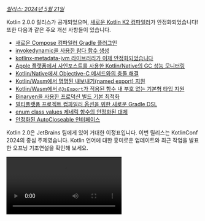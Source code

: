 [//]: # (title: Kotlin 2.0.0의 새로운 기능)

_[릴리스: 2024년 5월 21일](releases.md#release-details)_

Kotlin 2.0.0 릴리스가 공개되었으며, [새로운 Kotlin K2 컴파일러](#kotlin-k2-compiler)가 안정화되었습니다! 또한 다음과 같은 주요 개선 사항들이 있습니다.

*   [새로운 Compose 컴파일러 Gradle 플러그인](#new-compose-compiler-gradle-plugin)
*   [invokedynamic을 사용한 람다 함수 생성](#generation-of-lambda-functions-using-invokedynamic)
*   [kotlinx-metadata-jvm 라이브러리가 이제 안정화되었습니다](#the-kotlinx-metadata-jvm-library-is-stable)
*   [Apple 플랫폼에서 사인포스트를 사용한 Kotlin/Native의 GC 성능 모니터링](#monitoring-gc-performance-with-signposts-on-apple-platforms)
*   [Kotlin/Native에서 Objective-C 메서드와의 충돌 해결](#resolving-conflicts-with-objective-c-methods)
*   [Kotlin/Wasm에서 명명된 내보내기(named export) 지원](#support-for-named-export)
*   [Kotlin/Wasm에서 `@JsExport`가 적용된 함수 내 부호 없는 기본형 타입 지원](#support-for-unsigned-primitive-types-in-functions-with-jsexport)
*   [Binaryen을 사용한 프로덕션 빌드 기본 최적화](#optimized-production-builds-by-default-using-binaryen)
*   [멀티플랫폼 프로젝트 컴파일러 옵션을 위한 새로운 Gradle DSL](#new-gradle-dsl-for-compiler-options-in-multiplatform-projects)
*   [enum class values 제네릭 함수의 안정화된 대체](#stable-replacement-of-the-enum-class-values-generic-function)
*   [안정화된 AutoCloseable 인터페이스](#stable-autocloseable-interface)

Kotlin 2.0은 JetBrains 팀에게 있어 거대한 이정표입니다. 이번 릴리스는 KotlinConf 2024의 중심 주제였습니다. Kotlin 언어에 대한 흥미로운 업데이트와 최근 작업을 발표한 오프닝 기조연설을 확인해 보세요.

<video src="https://www.youtube.com/v/Ar73Axsz2YA" title="KotlinConf'24 - Keynote"/>

## IDE 지원

Kotlin 2.0.0을 지원하는 Kotlin 플러그인은 최신 IntelliJ IDEA 및 Android Studio에 번들로 제공됩니다. IDE에서 Kotlin 플러그인을 업데이트할 필요가 없습니다. 빌드 스크립트에서 [Kotlin 버전을 Kotlin 2.0.0으로 변경](releases.md#update-to-a-new-kotlin-version)하기만 하면 됩니다.

*   IntelliJ IDEA의 Kotlin K2 컴파일러 지원에 대한 자세한 내용은 [IDE 지원](#support-in-ides)을 참조하세요.
*   IntelliJ IDEA의 Kotlin 지원에 대한 자세한 내용은 [Kotlin 릴리스](releases.md#ide-support)를 참조하세요.

## Kotlin K2 컴파일러

K2 컴파일러로 향하는 길은 길었지만, 이제 JetBrains 팀은 마침내 K2 컴파일러의 안정화를 발표할 준비가 되었습니다. Kotlin 2.0.0에서는 새로운 Kotlin K2 컴파일러가 기본적으로 사용되며, 모든 대상 플랫폼(JVM, Native, Wasm, JS)에서 [안정적](components-stability.md)입니다. 새로운 컴파일러는 주요 성능 개선을 가져오고, 새로운 언어 기능 개발 속도를 높이며, Kotlin이 지원하는 모든 플랫폼을 통합하고, 멀티플랫폼 프로젝트를 위한 더 나은 아키텍처를 제공합니다.

JetBrains 팀은 선택된 사용자 및 내부 프로젝트에서 1천만 줄의 코드를 성공적으로 컴파일하여 새로운 컴파일러의 품질을 보증했습니다. 총 18,000명의 개발자가 안정화 과정에 참여하여 총 80,000개의 프로젝트에서 새로운 K2 컴파일러를 테스트하고 발견된 문제를 보고했습니다.

새로운 컴파일러로의 마이그레이션 과정을 최대한 원활하게 진행할 수 있도록, [K2 컴파일러 마이그레이션 가이드](k2-compiler-migration-guide.md)를 만들었습니다. 이 가이드는 컴파일러의 많은 이점을 설명하고, 발생할 수 있는 변경 사항을 강조하며, 필요한 경우 이전 버전으로 되돌리는 방법을 설명합니다.

[블로그 게시물](https://blog.jetbrains.com/kotlin/2024/04/k2-compiler-performance-benchmarks-and-how-to-measure-them-on-your-projects/)에서 다양한 프로젝트에서 K2 컴파일러의 성능을 탐구했습니다. K2 컴파일러의 실제 성능 데이터를 확인하고 자신의 프로젝트에서 성능 벤치마크를 수집하는 방법을 알아보려면 이 게시물을 확인하세요.

또한 KotlinConf 2024에서 언어 수석 디자이너인 Michail Zarečenskij가 Kotlin의 기능 발전과 K2 컴파일러에 대해 논의하는 강연을 시청할 수 있습니다.

<video src="https://www.youtube.com/v/tAGJ5zJXJ7w" title="Kotlin Language Features in 2.0 and Beyond"/>

### 현재 K2 컴파일러 제한 사항

Gradle 프로젝트에서 K2를 활성화하면 특정 제한 사항이 발생하며, 이는 다음 경우에 Gradle 8.3 미만 버전을 사용하는 프로젝트에 영향을 줄 수 있습니다.

*   `buildSrc`의 소스 코드 컴파일.
*   포함된 빌드(included builds) 내 Gradle 플러그인 컴파일.
*   Gradle 8.3 미만 버전을 사용하는 프로젝트에서 다른 Gradle 플러그인이 사용되는 경우 해당 플러그인 컴파일.
*   Gradle 플러그인 종속성 빌드.

위에 언급된 문제 중 하나라도 발생하는 경우, 다음 단계를 따라 해결할 수 있습니다.

*   `buildSrc`, 모든 Gradle 플러그인 및 해당 종속성에 대한 언어 버전을 설정합니다.

    ```kotlin
    kotlin {
        compilerOptions {
            languageVersion.set(org.jetbrains.kotlin.gradle.dsl.KotlinVersion.KOTLIN_1_9)
            apiVersion.set(org.jetbrains.kotlin.gradle.dsl.KotlinVersion.KOTLIN_1_9)
        }
    }
    ```

    > 특정 태스크에 대해 언어 및 API 버전을 구성하는 경우, 이 값들은 `compilerOptions` 확장에 의해 설정된 값을 재정의합니다. 이 경우 언어 및 API 버전은 1.9보다 높아서는 안 됩니다.
    >
    {style="note"}

*   프로젝트의 Gradle 버전을 8.3 이상으로 업데이트합니다.

### 스마트 캐스트 개선 사항

Kotlin 컴파일러는 특정 경우에 객체를 타입으로 자동으로 캐스트하여, 직접 명시적으로 캐스트해야 하는 번거로움을 덜어줍니다. 이를 [스마트 캐스팅](typecasts.md#smart-casts)이라고 합니다. Kotlin K2 컴파일러는 이제 이전보다 훨씬 더 많은 시나리오에서 스마트 캐스트를 수행합니다.

Kotlin 2.0.0에서는 다음 영역에서 스마트 캐스트 관련 개선 사항을 적용했습니다.

*   [지역 변수 및 추가 범위](#local-variables-and-further-scopes)
*   [논리 `or` 연산자를 사용한 타입 검사](#type-checks-with-logical-or-operator)
*   [인라인 함수](#inline-functions)
*   [함수 타입을 가진 프로퍼티](#properties-with-function-types)
*   [예외 처리](#exception-handling)
*   [증감 연산자](#increment-and-decrement-operators)

#### 지역 변수 및 추가 범위

이전에는 변수가 `if` 조건 내에서 `null`이 아닌 것으로 평가되면, 해당 변수는 스마트 캐스트되었습니다. 이 변수에 대한 정보는 `if` 블록의 범위 내에서 추가로 공유되었습니다.

그러나 `if` 조건 **외부**에 변수를 선언한 경우, `if` 조건 내에서는 변수에 대한 정보가 없어 스마트 캐스트될 수 없었습니다. 이러한 동작은 `when` 표현식 및 `while` 루프에서도 동일하게 나타났습니다.

Kotlin 2.0.0부터는 `if`, `when` 또는 `while` 조건에서 변수를 사용하기 전에 선언하면, 컴파일러가 해당 변수에 대해 수집한 모든 정보가 스마트 캐스팅을 위해 해당 블록에서 접근 가능합니다.

이는 불리언 조건을 변수로 추출하는 것과 같은 작업을 수행할 때 유용할 수 있습니다. 이렇게 하면 변수에 의미 있는 이름을 부여하여 코드 가독성을 높이고 나중에 코드에서 변수를 재사용할 수 있습니다. 예를 들어:

```kotlin
class Cat {
    fun purr() {
        println("Purr purr")
    }
}

fun petAnimal(animal: Any) {
    val isCat = animal is Cat
    if (isCat) {
        // Kotlin 2.0.0에서는 컴파일러가
        // isCat에 대한 정보에 접근할 수 있으므로
        // animal이 Cat 타입으로 스마트 캐스트되었음을 압니다.
        // 따라서 purr() 함수를 호출할 수 있습니다.
        // Kotlin 1.9.20에서는 컴파일러가
        // 스마트 캐스트를 알지 못하므로
        // purr() 함수를 호출하면 오류가 발생합니다.
        animal.purr()
    }
}

fun main() {
    val kitty = Cat()
    petAnimal(kitty)
    // Purr purr
}
```
{kotlin-runnable="true" kotlin-min-compiler-version="2.0" id="kotlin-smart-casts-k2-local-variables" validate="false"}

#### 논리 or 연산자를 사용한 타입 검사

Kotlin 2.0.0에서는 `or` 연산자 (`||`)를 사용하여 객체에 대한 타입 검사를 결합하면, 가장 가까운 공통 상위 타입으로 스마트 캐스트가 수행됩니다. 이 변경 이전에는 스마트 캐스트가 항상 `Any` 타입으로 수행되었습니다.

이 경우, 여전히 객체의 속성에 접근하거나 함수를 호출하기 전에 객체 타입을 수동으로 확인해야 했습니다. 예를 들어:

```kotlin
interface Status {
    fun signal() {}
}

interface Ok : Status
interface Postponed : Status
interface Declined : Status

fun signalCheck(signalStatus: Any) {
    if (signalStatus is Postponed || signalStatus is Declined) {
        // signalStatus는 공통 상위 타입 Status로 스마트 캐스트됩니다.
        signalStatus.signal()
        // Kotlin 2.0.0 이전에는 signalStatus가 
        // Any 타입으로 스마트 캐스트되어 signal() 함수 호출 시
        // Unresolved reference 오류가 발생했습니다. signal() 함수는
        // 다른 타입 검사 후에야 성공적으로 호출될 수 있었습니다.

        // check(signalStatus is Status)
        // signalStatus.signal()
    }
}
```

> 공통 상위 타입은 유니온 타입의 **근사치**입니다. [유니온 타입](https://en.wikipedia.org/wiki/Union_type)은 Kotlin에서 지원되지 않습니다.
>
{style="note"}

#### 인라인 함수

Kotlin 2.0.0에서는 K2 컴파일러가 인라인 함수를 다르게 처리하여, 다른 컴파일러 분석과 결합하여 스마트 캐스트가 안전한지 여부를 결정할 수 있습니다.

특히, 인라인 함수는 이제 암시적 [`callsInPlace`](https://kotlinlang.org/api/latest/jvm/stdlib/kotlin.contracts/-contract-builder/calls-in-place.html) 계약을 가진 것으로 처리됩니다. 이는 인라인 함수에 전달된 모든 람다 함수가 제자리에서 호출됨을 의미합니다. 람다 함수가 제자리에서 호출되므로, 컴파일러는 람다 함수가 해당 함수 본문에 포함된 변수에 대한 참조를 누출할 수 없음을 압니다.

컴파일러는 이 지식과 다른 컴파일러 분석을 사용하여 캡처된 변수 중 어떤 것이 스마트 캐스트하기에 안전한지 결정합니다. 예를 들어:

```kotlin
interface Processor {
    fun process()
}

inline fun inlineAction(f: () -> Unit) = f()

fun nextProcessor(): Processor? = null

fun runProcessor(): Processor? {
    var processor: Processor? = null
    inlineAction {
        // Kotlin 2.0.0에서는 컴파일러가 processor가
        // 지역 변수이며 inlineAction()이 인라인 함수임을 압니다.
        // 따라서 processor에 대한 참조가 누출될 수 없습니다.
        // 따라서 processor를 스마트 캐스트하는 것이 안전합니다.

        // processor가 null이 아니면 processor는 스마트 캐스트됩니다.
        if (processor != null) {
            // 컴파일러는 processor가 null이 아님을 알기 때문에
            // 안전 호출이 필요하지 않습니다.
            processor.process()

            // Kotlin 1.9.20에서는 안전 호출을 수행해야 했습니다.
            // processor?.process()
        }

        processor = nextProcessor()
    }

    return processor
}
```

#### 함수 타입을 가진 프로퍼티

이전 Kotlin 버전에서는 함수 타입을 가진 클래스 프로퍼티가 스마트 캐스트되지 않는 버그가 있었습니다. Kotlin 2.0.0 및 K2 컴파일러에서는 이 동작을 수정했습니다. 예를 들어:

```kotlin
class Holder(val provider: (() -> Unit)?) {
    fun process() {
        // Kotlin 2.0.0에서는 provider가 null이 아니면
        // provider가 스마트 캐스트됩니다.
        if (provider != null) {
            // 컴파일러는 provider가 null이 아님을 압니다.
            provider()

            // 1.9.20에서는 컴파일러가 provider가 null이 아님을
            // 알지 못하므로 오류가 발생합니다.
            // Reference has a nullable type '(() -> Unit)?', use explicit '?.invoke()' to make a function-like call instead
        }
    }
}
```

이 변경 사항은 `invoke` 연산자를 오버로드하는 경우에도 적용됩니다. 예를 들어:

```kotlin
interface Provider {
    operator fun invoke()
}

interface Processor : () -> String

class Holder(val provider: Provider?, val processor: Processor?) {
    fun process() {
        if (provider != null) {
            provider()
            // 1.9.20에서는 컴파일러가 오류를 발생시켰습니다.
            // Reference has a nullable type 'Provider?' use explicit '?.invoke()' to make a function-like call instead
        }
    }
}
```

#### 예외 처리

Kotlin 2.0.0에서는 예외 처리에 대한 개선 사항을 적용하여 스마트 캐스트 정보가 `catch` 및 `finally` 블록으로 전달될 수 있도록 했습니다. 이 변경 사항은 컴파일러가 객체가 nullable 타입인지 여부를 추적하므로 코드를 더 안전하게 만듭니다. 예를 들어:

```kotlin
//sampleStart
fun testString() {
    var stringInput: String? = null
    // stringInput은 String 타입으로 스마트 캐스트됩니다.
    stringInput = ""
    try {
        // 컴파일러는 stringInput이 null이 아님을 압니다.
        println(stringInput.length)
        // 0

        // 컴파일러는 stringInput에 대한 이전 스마트 캐스트 정보를 거부합니다.
        // 이제 stringInput은 String? 타입을 가집니다.
        stringInput = null

        // 예외 발생
        if (2 > 1) throw Exception()
        stringInput = ""
    } catch (exception: Exception) {
        // Kotlin 2.0.0에서는 컴파일러가 stringInput이
        // null일 수 있음을 알기 때문에 stringInput은 계속 nullable입니다.
        println(stringInput?.length)
        // null

        // Kotlin 1.9.20에서는 컴파일러가 안전 호출이
        // 필요 없다고 말했지만, 이는 올바르지 않았습니다.
    }
}

//sampleEnd
fun main() {
    testString()
}
```
{kotlin-runnable="true" kotlin-min-compiler-version="2.0" id="kotlin-smart-casts-k2-exception-handling"}

#### 증감 연산자

Kotlin 2.0.0 이전에는 컴파일러가 증감 연산자를 사용한 후 객체 타입이 변경될 수 있음을 이해하지 못했습니다. 컴파일러가 객체 타입을 정확하게 추적할 수 없었기 때문에 코드에서 미해결 참조 오류가 발생할 수 있었습니다. Kotlin 2.0.0에서는 이 문제가 수정되었습니다.

```kotlin
interface Rho {
    operator fun inc(): Sigma = TODO()
}

interface Sigma : Rho {
    fun sigma() = Unit
}

interface Tau {
    fun tau() = Unit
}

fun main(input: Rho) {
    var unknownObject: Rho = input

    // unknownObject가 Tau 인터페이스를 상속하는지 확인합니다.
    // 참고로, unknownObject가 Rho와 Tau 인터페이스를 모두 상속할 수도 있습니다.
    if (unknownObject is Tau) {

        // Rho 인터페이스의 오버로드된 inc() 연산자를 사용합니다.
        // Kotlin 2.0.0에서는 unknownObject의 타입이 Sigma로 스마트 캐스트됩니다.
        ++unknownObject

        // Kotlin 2.0.0에서는 컴파일러가 unknownObject가 Sigma 타입임을
        // 알기 때문에 sigma() 함수를 성공적으로 호출할 수 있습니다.
        unknownObject.sigma()

        // Kotlin 1.9.20에서는 inc()가 호출될 때 컴파일러가 스마트 캐스트를
        // 수행하지 않아 컴파일러는 unknownObject가 여전히 Tau 타입이라고
        // 생각했습니다. sigma() 함수를 호출하면 컴파일 시간 오류가 발생했습니다.
        
        // Kotlin 2.0.0에서는 컴파일러가 unknownObject가 Sigma 타입임을
        // 알기 때문에 tau() 함수를 호출하면 컴파일 시간 오류가 발생합니다.
        unknownObject.tau()
        // Unresolved reference 'tau'

        // Kotlin 1.9.20에서는 컴파일러가 unknownObject가 Tau 타입이라고
        // 잘못 생각했기 때문에 tau() 함수를 호출할 수 있었지만,
        // ClassCastException이 발생했습니다.
    }
}
```
{kotlin-runnable="true" kotlin-min-compiler-version="2.0" id="kotlin-smart-casts-k2-increment-decrement-operators" validate="false"}

### Kotlin Multiplatform 개선 사항

Kotlin 2.0.0에서는 K2 컴파일러와 관련하여 Kotlin Multiplatform의 다음 영역에서 개선 사항을 적용했습니다.

*   [컴파일 중 공통 및 플랫폼 소스 분리](#separation-of-common-and-platform-sources-during-compilation)
*   [expected 및 actual 선언의 다른 가시성 수준](#different-visibility-levels-of-expected-and-actual-declarations)

#### 컴파일 중 공통 및 플랫폼 소스 분리

이전에는 Kotlin 컴파일러의 설계로 인해 컴파일 시점에 공통 및 플랫폼 소스 세트를 분리할 수 없었습니다. 그 결과, 공통 코드가 플랫폼 코드에 접근하여 플랫폼 간에 다른 동작을 초래했습니다. 또한, 공통 코드의 일부 컴파일러 설정 및 종속성이 플랫폼 코드로 누출되곤 했습니다.

Kotlin 2.0.0에서는 새로운 Kotlin K2 컴파일러 구현에 컴파일 스키마를 재설계하여 공통 및 플랫폼 소스 세트 간의 엄격한 분리를 보장했습니다. 이 변경 사항은 [expected 및 actual 함수](https://www.jetbrains.com/help/kotlin-multiplatform-dev/multiplatform-expect-actual.html#expected-and-actual-functions)를 사용할 때 가장 두드러집니다. 이전에는 공통 코드의 함수 호출이 플랫폼 코드의 함수로 해결될 수 있었습니다. 예를 들어:

<table>
   <tr>
       <td>공통 코드</td>
       <td>플랫폼 코드</td>
   </tr>
   <tr>
<td>

```kotlin
fun foo(x: Any) = println("common foo")

fun exampleFunction() {
    foo(42)
}
```

</td>
<td>

```kotlin
// JVM
fun foo(x: Int) = println("platform foo")

// JavaScript
// JavaScript 플랫폼에는 foo() 함수 오버로드가 없습니다.
```

</td>
</tr>
</table>

이 예시에서 공통 코드는 실행되는 플랫폼에 따라 다른 동작을 보입니다.

*   JVM 플랫폼에서 공통 코드의 `foo()` 함수를 호출하면 플랫폼 코드의 `foo()` 함수가 `platform foo`로 호출됩니다.
*   JavaScript 플랫폼에서 공통 코드의 `foo()` 함수를 호출하면 플랫폼 코드에 해당 함수가 없으므로 공통 코드의 `foo()` 함수가 `common foo`로 호출됩니다.

Kotlin 2.0.0에서는 공통 코드가 플랫폼 코드에 접근할 수 없으므로, 두 플랫폼 모두 `foo()` 함수를 공통 코드의 `foo()` 함수(`common foo`)로 성공적으로 해결합니다.

플랫폼 전반에 걸친 동작의 일관성 향상 외에도, IntelliJ IDEA 또는 Android Studio와 컴파일러 간에 동작이 충돌하는 경우를 수정하기 위해 노력했습니다. 예를 들어, [expected 및 actual 클래스](https://www.jetbrains.com/help/kotlin-multiplatform-dev/multiplatform-expect-actual.html#expected-and-actual-classes)를 사용했을 때 다음과 같은 일이 발생했습니다.

<table>
   <tr>
       <td>공통 코드</td>
       <td>플랫폼 코드</td>
   </tr>
   <tr>
<td>

```kotlin
expect class Identity {
    fun confirmIdentity(): String
}

fun common() {
    // 2.0.0 이전에는
    // IDE에서만 오류를 발생시켰습니다.
    Identity().confirmIdentity()
    // RESOLUTION_TO_CLASSIFIER : 예상 클래스
    // Identity에는 기본 생성자가 없습니다.
}
```

</td>
<td>

```kotlin
actual class Identity {
    actual fun confirmIdentity() = "expect class fun: jvm"
}
```

</td>
</tr>
</table>

이 예시에서 expected 클래스 `Identity`에는 기본 생성자가 없어 공통 코드에서 성공적으로 호출될 수 없습니다. 이전에는 오류가 IDE에서만 보고되었지만, 코드는 JVM에서 여전히 성공적으로 컴파일되었습니다. 그러나 이제 컴파일러는 올바르게 오류를 보고합니다.

```none
Expected class 'expect class Identity : Any' does not have default constructor
```

##### 해상도 동작이 변경되지 않는 경우

새로운 컴파일 스키마로 마이그레이션하는 과정에 있으며, 동일한 소스 세트 내에 없는 함수를 호출할 때 해상도 동작은 여전히 동일합니다. 이 차이는 주로 공통 코드에서 멀티플랫폼 라이브러리의 오버로드를 사용할 때 두드러집니다.

서명이 다른 두 개의 `whichFun()` 함수를 가진 라이브러리가 있다고 가정해 봅시다.

```kotlin
// 예시 라이브러리

// MODULE: common
fun whichFun(x: Any) = println("common function")

// MODULE: JVM
fun whichFun(x: Int) = println("platform function")
```

공통 코드에서 `whichFun()` 함수를 호출하면, 라이브러리에서 가장 관련성 높은 인자 타입을 가진 함수가 해결됩니다.

```kotlin
// JVM 타겟을 위한 예시 라이브러리를 사용하는 프로젝트

// MODULE: common
fun main() {
    whichFun(2)
    // platform function
}
```

이에 비해, 동일한 소스 세트 내에서 `whichFun()`에 대한 오버로드를 선언하는 경우, 코드가 플랫폼별 버전에 접근할 수 없으므로 공통 코드의 함수가 해결됩니다.

```kotlin
// 예시 라이브러리가 사용되지 않음

// MODULE: common
fun whichFun(x: Any) = println("common function")

fun main() {
    whichFun(2)
    // common function
}

// MODULE: JVM
fun whichFun(x: Int) = println("platform function")
```

멀티플랫폼 라이브러리와 유사하게, `commonTest` 모듈은 별도의 소스 세트에 있으므로 여전히 플랫폼별 코드에 접근할 수 있습니다. 따라서 `commonTest` 모듈의 함수 호출 해상도는 이전 컴파일 스키마와 동일한 동작을 보입니다.

향후에는 이러한 나머지 경우들이 새로운 컴파일 스키마와 더 일관되게 될 것입니다.

#### expected 및 actual 선언의 다른 가시성 수준

Kotlin 2.0.0 이전에는 Kotlin Multiplatform 프로젝트에서 [expected 및 actual 선언](https://www.jetbrains.com/help/kotlin-multiplatform-dev/multiplatform-expect-actual.html)을 사용하면 동일한 [가시성 수준](visibility-modifiers.md)을 가져야 했습니다. Kotlin 2.0.0은 이제 다른 가시성 수준도 지원하지만, 실제 선언이 예상 선언보다 _더_ 관대할 때만 가능합니다. 예를 들어:

```kotlin
expect internal class Attribute // 가시성은 internal
actual class Attribute          // 가시성은 기본적으로 public이며,
                                // 이는 더 관대합니다.
```

마찬가지로, 실제 선언에서 [타입 별칭](type-aliases.md)을 사용하는 경우, **기본 타입**의 가시성이 예상 선언과 같거나 더 관대해야 합니다. 예를 들어:

```kotlin
expect internal class Attribute                 // 가시성은 internal
internal actual typealias Attribute = Expanded

class Expanded                                  // 가시성은 기본적으로 public이며,
                                                // 이는 더 관대합니다.
```

### 컴파일러 플러그인 지원

현재 Kotlin K2 컴파일러는 다음 Kotlin 컴파일러 플러그인을 지원합니다.

*   [`all-open`](all-open-plugin.md)
*   [AtomicFU](https://github.com/Kotlin/kotlinx-atomicfu)
*   [`jvm-abi-gen`](https://github.com/JetBrains/kotlin/tree/master/plugins/jvm-abi-gen)
*   [`js-plain-objects`](https://github.com/JetBrains/kotlin/tree/master/plugins/js-plain-objects)
*   [kapt](whatsnew1920.md#preview-kapt-compiler-plugin-with-k2)
*   [Lombok](lombok.md)
*   [`no-arg`](no-arg-plugin.md)
*   [Parcelize](https://plugins.gradle.org/plugin/org.jetbrains.kotlin.plugin.parcelize)
*   [SAM with receiver](sam-with-receiver-plugin.md)
*   [serialization](serialization.md)
*   [Power-assert](power-assert.md)

또한 Kotlin K2 컴파일러는 다음을 지원합니다.

*   [Kotlin 리포지토리로 이전된](https://android-developers.googleblog.com/2024/04/jetpack-compose-compiler-moving-to-kotlin-repository.html) Jetpack Compose 컴파일러 플러그인 2.0.0.
*   [KSP2](https://android-developers.googleblog.com/2023/12/ksp2-preview-kotlin-k2-standalone.html) 이후의 [Kotlin Symbol Processing (KSP) 플러그인](ksp-overview.md).

> 추가 컴파일러 플러그인을 사용하는 경우, K2와 호환되는지 여부를 해당 문서에서 확인하세요.
>
{style="tip"}

### 실험 단계 Kotlin Power-assert 컴파일러 플러그인

> Kotlin Power-assert 플러그인은 [실험 단계](components-stability.md#stability-levels-explained)입니다. 언제든지 변경될 수 있습니다.
>
{style="warning"}

Kotlin 2.0.0은 실험 단계 Power-assert 컴파일러 플러그인을 도입합니다. 이 플러그인은 실패 메시지에 문맥 정보를 포함시켜 테스트 작성 경험을 향상시키며, 디버깅을 더 쉽고 효율적으로 만듭니다.

개발자는 효과적인 테스트를 작성하기 위해 종종 복잡한 어설션 라이브러리를 사용해야 합니다. Power-assert 플러그인은 어설션 표현식의 중간 값을 포함하는 실패 메시지를 자동으로 생성하여 이 과정을 간소화합니다. 이는 개발자가 테스트가 실패한 이유를 신속하게 이해하는 데 도움이 됩니다.

테스트에서 어설션이 실패하면 개선된 오류 메시지는 어설션 내의 모든 변수와 하위 표현식의 값을 보여주어, 조건의 어느 부분이 실패를 유발했는지 명확하게 해줍니다. 이는 여러 조건이 확인되는 복잡한 어설션에 특히 유용합니다.

프로젝트에서 플러그인을 활성화하려면 `build.gradle(.kts)` 파일에서 다음과 같이 구성하세요.

<tabs group="build-script">
<tab title="Kotlin" group-key="kotlin">

```kotlin
plugins {
    kotlin("multiplatform") version "2.0.0"
    kotlin("plugin.power-assert") version "2.0.0"
}

powerAssert {
    functions = listOf("kotlin.assert", "kotlin.test.assertTrue")
}
```

</tab>
<tab title="Groovy" group-key="groovy">

```groovy
plugins {
    id 'org.jetbrains.kotlin.multiplatform' version '2.0.0'
    id 'org.jetbrains.kotlin.plugin.power-assert' version '2.0.0'
}

powerAssert {
    functions = ["kotlin.assert", "kotlin.test.assertTrue"]
}
```

</tab>
</tabs>

[문서에서 Kotlin Power-assert 플러그인에 대해 자세히 알아보세요](power-assert.md).

### Kotlin K2 컴파일러 활성화 방법

Kotlin 2.0.0부터 Kotlin K2 컴파일러는 기본적으로 활성화됩니다. 추가적인 조치는 필요하지 않습니다.

### Kotlin Playground에서 Kotlin K2 컴파일러 사용해보기

Kotlin Playground는 2.0.0 릴리스를 지원합니다. [지금 확인해 보세요!](https://pl.kotl.in/czuoQprce)

### IDE 지원

기본적으로 IntelliJ IDEA 및 Android Studio는 코드 분석, 코드 자동 완성, 하이라이팅 및 기타 IDE 관련 기능에 이전 컴파일러를 계속 사용합니다. IDE에서 완벽한 Kotlin 2.0 경험을 얻으려면 K2 모드를 활성화하세요.

IDE에서 **Settings** | **Languages & Frameworks** | **Kotlin**으로 이동하여 **Enable K2 mode** 옵션을 선택하세요. IDE는 K2 모드를 사용하여 코드를 분석합니다.

![K2 모드 활성화](k2-mode.png){width=200}

K2 모드를 활성화한 후, 컴파일러 동작 변경으로 인해 IDE 분석에서 차이점을 발견할 수 있습니다. [마이그레이션 가이드](k2-compiler-migration-guide.md)에서 새로운 K2 컴파일러가 이전 컴파일러와 어떻게 다른지 알아보세요.

*   [블로그](https://blog.jetbrains.com/idea/2024/11/k2-mode-becomes-stable/)에서 K2 모드에 대해 자세히 알아보세요.
*   K2 모드에 대한 피드백을 적극적으로 수집하고 있으니, [공개 Slack 채널](https://kotlinlang.slack.com/archives/C0B8H786P)에 의견을 공유해 주세요.

### 새로운 K2 컴파일러에 대한 피드백 남기기

모든 피드백을 환영합니다!

*   새로운 K2 컴파일러 사용 중 발생하는 모든 문제는 [이슈 트래커](https://kotl.in/issue)에 보고해 주세요.
*   JetBrains가 K2 사용에 대한 익명 데이터를 수집할 수 있도록 ["사용 통계 보내기" 옵션](https://www.jetbrains.com/help/idea/settings-usage-statistics.html)을 활성화하세요.

## Kotlin/JVM

버전 2.0.0부터 컴파일러는 Java 22 바이트코드를 포함하는 클래스를 생성할 수 있습니다. 이 버전에는 다음 변경 사항도 포함됩니다.

*   [invokedynamic을 사용한 람다 함수 생성](#generation-of-lambda-functions-using-invokedynamic)
*   [kotlinx-metadata-jvm 라이브러리가 이제 안정화되었습니다](#the-kotlinx-metadata-jvm-library-is-stable)

### invokedynamic을 사용한 람다 함수 생성

Kotlin 2.0.0은 `invokedynamic`을 사용하여 람다 함수를 생성하는 새로운 기본 메서드를 도입합니다. 이 변경 사항은 기존 익명 클래스 생성에 비해 애플리케이션의 바이너리 크기를 줄여줍니다.

첫 버전부터 Kotlin은 람다를 익명 클래스로 생성했습니다. 그러나 [Kotlin 1.5.0](whatsnew15.md#lambdas-via-invokedynamic)부터는 `-Xlambdas=indy` 컴파일러 옵션을 사용하여 `invokedynamic` 생성을 선택할 수 있었습니다. Kotlin 2.0.0에서는 `invokedynamic`이 람다 생성의 기본 메서드가 되었습니다. 이 메서드는 더 가벼운 바이너리를 생성하고, Kotlin을 JVM 최적화에 맞춰 애플리케이션이 현재 및 미래의 JVM 성능 개선으로부터 이점을 얻도록 보장합니다.

현재 일반 람다 컴파일과 비교하여 세 가지 제한 사항이 있습니다.

*   `invokedynamic`으로 컴파일된 람다는 직렬화할 수 없습니다.
*   실험 단계 [`reflect()`](https://kotlinlang.org/api/latest/jvm/stdlib/kotlin.reflect.jvm/reflect.html) API는 `invokedynamic`으로 생성된 람다를 지원하지 않습니다.
*   이러한 람다에서 `.toString()`을 호출하면 덜 읽기 쉬운 문자열 표현이 생성됩니다.

```kotlin
fun main() {
    println({})

    // Kotlin 1.9.24 및 리플렉션 사용 시 반환:
    // () -> kotlin.Unit
    
    // Kotlin 2.0.0 사용 시 반환:
    // FileKt$Lambda$13/0x00007f88a0004608@506e1b77
}
```

람다 함수 생성의 기존 동작을 유지하려면 다음 중 하나를 수행할 수 있습니다.

*   특정 람다에 `@JvmSerializableLambda` 어노테이션을 적용합니다.
*   `-Xlambdas=class` 컴파일러 옵션을 사용하여 모듈의 모든 람다를 기존 메서드로 생성합니다.

### kotlinx-metadata-jvm 라이브러리가 안정화되었습니다

Kotlin 2.0.0에서 `kotlinx-metadata-jvm` 라이브러리가 [안정화](components-stability.md#stability-levels-explained)되었습니다. 이제 이 라이브러리가 `kotlin` 패키지 및 코디네이트로 변경되었으므로 `kotlin-metadata-jvm` ( "x" 없음)으로 찾을 수 있습니다.

이전에는 `kotlinx-metadata-jvm` 라이브러리가 자체 게시 스키마와 버전을 가졌습니다. 이제 `kotlin-metadata-jvm` 업데이트는 Kotlin 릴리스 주기의 일부로 Kotlin 표준 라이브러리와 동일한 하위 호환성 보장과 함께 빌드 및 게시됩니다.

`kotlin-metadata-jvm` 라이브러리는 Kotlin/JVM 컴파일러가 생성한 바이너리 파일의 메타데이터를 읽고 수정하는 API를 제공합니다.

<!-- `kotlinx-metadata-jvm` 라이브러리에 대한 자세한 내용은 [문서](kotlin-metadata-jvm.md)를 참조하세요. -->

## Kotlin/Native

이번 버전에서는 다음 변경 사항이 적용되었습니다.

*   [사인포스트를 사용한 GC 성능 모니터링](#monitoring-gc-performance-with-signposts-on-apple-platforms)
*   [Objective-C 메서드와의 충돌 해결](#resolving-conflicts-with-objective-c-methods)
*   [Kotlin/Native 컴파일러 인자 로깅 레벨 변경](#changed-log-level-for-compiler-arguments)
*   [Kotlin/Native에 표준 라이브러리 및 플랫폼 종속성 명시적 추가](#explicitly-added-standard-library-and-platform-dependencies-to-kotlin-native)
*   [Gradle 구성 캐시의 태스크 오류](#tasks-error-in-gradle-configuration-cache)

### Apple 플랫폼에서 사인포스트를 사용한 GC 성능 모니터링

이전에는 Kotlin/Native의 가비지 컬렉터(GC) 성능을 로그를 통해서만 모니터링할 수 있었습니다. 그러나 이러한 로그는 iOS 앱 성능 문제 조사를 위한 인기 있는 툴킷인 Xcode Instruments와 통합되지 않았습니다.

Kotlin 2.0.0부터 GC는 Instruments에서 사용 가능한 사인포스트와 함께 일시 중지(pauses)를 보고합니다. 사인포스트를 사용하면 앱 내에서 사용자 지정 로깅이 가능하므로, 이제 iOS 앱 성능을 디버깅할 때 GC 일시 중지가 애플리케이션 프리즈에 해당하는지 확인할 수 있습니다.

[문서](native-memory-manager.md#monitor-gc-performance)에서 GC 성능 분석에 대해 자세히 알아보세요.

### Objective-C 메서드와의 충돌 해결

Objective-C 메서드는 이름은 다르지만, 동일한 수와 타입의 파라미터를 가질 수 있습니다. 예를 들어, [`locationManager:didEnterRegion:`](https://developer.apple.com/documentation/corelocation/cllocationmanagerdelegate/1423560-locationmanager?language=objc)와 [`locationManager:didExitRegion:`](https://developer.apple.com/documentation/corelocation/cllocationmanagerdelegate/1423630-locationmanager?language=objc)가 있습니다. Kotlin에서는 이러한 메서드가 동일한 시그니처를 가지므로, 이를 사용하려 하면 충돌하는 오버로드 오류가 발생합니다.

이전에는 이러한 컴파일 오류를 피하기 위해 충돌하는 오버로드를 수동으로 억제해야 했습니다. Objective-C와의 Kotlin 상호 운용성을 개선하기 위해 Kotlin 2.0.0은 새로운 `@ObjCSignatureOverride` 어노테이션을 도입합니다.

이 어노테이션은 동일한 인자 타입이지만 다른 인자 이름을 가진 여러 함수가 Objective-C 클래스에서 상속되는 경우, Kotlin 컴파일러가 충돌하는 오버로드를 무시하도록 지시합니다.

이 어노테이션을 적용하는 것은 일반적인 오류 억제보다 안전합니다. 이 어노테이션은 지원되고 테스트된 Objective-C 메서드를 오버라이딩하는 경우에만 사용할 수 있으며, 일반적인 억제는 중요한 오류를 숨기고 조용히 깨진 코드로 이어질 수 있습니다.

### Kotlin/Native 컴파일러 인자 로깅 레벨 변경

이번 릴리스에서는 `compile`, `link`, `cinterop`과 같은 Kotlin/Native Gradle 태스크의 컴파일러 인자에 대한 로깅 레벨이 `info`에서 `debug`로 변경되었습니다.

기본값이 `debug`로 설정됨에 따라, 로깅 레벨은 다른 Gradle 컴파일 태스크와 일관성을 가지며 모든 컴파일러 인자를 포함하여 상세한 디버깅 정보를 제공합니다.

### Kotlin/Native에 표준 라이브러리 및 플랫폼 종속성 명시적 추가

이전에는 Kotlin/Native 컴파일러가 표준 라이브러리 및 플랫폼 종속성을 암시적으로 해결하여 Kotlin Gradle 플러그인이 Kotlin 타겟 전반에 걸쳐 작동하는 방식에 불일치를 초래했습니다.

이제 각 Kotlin/Native Gradle 컴파일은 `compileDependencyFiles` [컴파일 파라미터](https://www.jetbrains.com/help/kotlin-multiplatform-dev/multiplatform-dsl-reference.html#compilation-parameters)를 통해 표준 라이브러리 및 플랫폼 종속성을 컴파일 시간 라이브러리 경로에 명시적으로 포함합니다.

### Gradle 구성 캐시의 태스크 오류

Kotlin 2.0.0부터 `invocation of Task.project at execution time is unsupported`와 같은 메시지를 포함하는 구성 캐시 오류가 발생할 수 있습니다.

이 오류는 `NativeDistributionCommonizerTask` 및 `KotlinNativeCompile`과 같은 태스크에서 나타납니다.

그러나 이것은 오탐(false-positive) 오류입니다. 근본적인 문제는 `publish*` 태스크와 같이 Gradle 구성 캐시와 호환되지 않는 태스크의 존재입니다.

오류 메시지가 다른 근본 원인을 시사하므로 이러한 불일치가 즉시 명확하지 않을 수 있습니다.

정확한 원인이 오류 보고서에 명시적으로 언급되지 않았으므로, [Gradle 팀은 이미 보고서 수정을 위해 문제 해결 중입니다](https://github.com/gradle/gradle/issues/21290).

## Kotlin/Wasm

Kotlin 2.0.0은 성능과 JavaScript와의 상호 운용성을 개선합니다.

*   [Binaryen을 사용한 프로덕션 빌드 기본 최적화](#optimized-production-builds-by-default-using-binaryen)
*   [명명된 내보내기(named export) 지원](#support-for-named-export)
*   [`@JsExport`가 적용된 함수에서 부호 없는 기본형 타입 지원](#support-for-unsigned-primitive-types-in-functions-with-jsexport)
*   [Kotlin/Wasm에서 TypeScript 선언 파일 생성](#generation-of-typescript-declaration-files-in-kotlin-wasm)
*   [JavaScript 예외 처리 지원](#support-for-catching-javascript-exceptions)
*   [새로운 예외 처리 제안이 이제 옵션으로 지원됩니다](#new-exception-handling-proposal-is-now-supported-as-an-option)
*   [`withWasm()` 함수가 JS 및 WASI 변형으로 분할](#the-withwasm-function-is-split-into-js-and-wasi-variants)

### Binaryen을 사용한 프로덕션 빌드 기본 최적화

Kotlin/Wasm 툴체인은 이제 이전의 수동 설정 방식과 달리 프로덕션 컴파일 중 모든 프로젝트에 [Binaryen](https://github.com/WebAssembly/binaryen) 툴을 적용합니다. 저희 추정으로는 이는 런타임 성능을 향상시키고 프로젝트의 바이너리 크기를 줄여줄 것입니다.

> 이 변경 사항은 프로덕션 컴파일에만 영향을 미칩니다. 개발 컴파일 프로세스는 동일하게 유지됩니다.
>
{style="note"}

### 명명된 내보내기(named export) 지원

이전에는 Kotlin/Wasm에서 내보내기된 모든 선언이 기본 내보내기(default export)를 사용하여 JavaScript로 가져와졌습니다.

```javascript
//JavaScript:
import Module from "./index.mjs"

Module.add()
```

이제 `@JsExport`로 표시된 각 Kotlin 선언을 이름으로 가져올 수 있습니다.

```kotlin
// Kotlin:
@JsExport
fun add(a: Int, b: Int) = a + b
```

```javascript
//JavaScript:
import { add } from "./index.mjs"
```

명명된 내보내기(named exports)는 Kotlin과 JavaScript 모듈 간에 코드를 공유하는 것을 더 쉽게 만듭니다. 이는 가독성을 향상시키고 모듈 간의 종속성을 관리하는 데 도움이 됩니다.

### @JsExport가 적용된 함수에서 부호 없는 기본형 타입 지원

Kotlin 2.0.0부터 외부 선언 및 `@JsExport` 어노테이션이 적용된 함수 내에서 [부호 없는 기본형 타입](unsigned-integer-types.md)을 사용할 수 있으며, 이 어노테이션은 Kotlin/Wasm 함수를 JavaScript 코드에서 사용 가능하게 만듭니다.

이는 [부호 없는 기본형](unsigned-integer-types.md)이 내보내기되거나 외부 선언 내에서 직접 사용되는 것을 막았던 이전 제한을 완화하는 데 도움이 됩니다. 이제 부호 없는 기본형을 반환 또는 파라미터 타입으로 사용하여 함수를 내보내거나, 부호 없는 기본형을 반환하거나 사용하는 외부 선언을 사용할 수 있습니다.

JavaScript와의 Kotlin/Wasm 상호 운용성에 대한 자세한 내용은 [문서](wasm-js-interop.md#use-javascript-code-in-kotlin)를 참조하세요.

### Kotlin/Wasm에서 TypeScript 선언 파일 생성

> Kotlin/Wasm에서 TypeScript 선언 파일 생성은 [실험 단계](components-stability.md#stability-levels-explained)입니다. 언제든지 중단되거나 변경될 수 있습니다.
>
{style="warning"}

Kotlin 2.0.0에서 Kotlin/Wasm 컴파일러는 이제 Kotlin 코드의 모든 `@JsExport` 선언에서 TypeScript 정의를 생성할 수 있습니다. 이러한 정의는 IDE 및 JavaScript 툴에서 코드 자동 완성, 타입 검사 지원, JavaScript에 Kotlin 코드를 더 쉽게 포함하는 데 사용될 수 있습니다.

Kotlin/Wasm 컴파일러는 `@JsExport`로 표시된 모든 [최상위 함수](wasm-js-interop.md#functions-with-the-jsexport-annotation)를 수집하고 `.d.ts` 파일에 TypeScript 정의를 자동으로 생성합니다.

TypeScript 정의를 생성하려면 `build.gradle(.kts)` 파일의 `wasmJs {}` 블록에 `generateTypeScriptDefinitions()` 함수를 추가하세요.

```kotlin
kotlin {
    wasmJs {
        binaries.executable()
        browser {
        }
        generateTypeScriptDefinitions()
    }
}
```

### JavaScript 예외 처리 지원

이전에는 Kotlin/Wasm 코드가 JavaScript 예외를 포착할 수 없어, 프로그램의 JavaScript 측에서 발생하는 오류를 처리하기 어려웠습니다.

Kotlin 2.0.0에서는 Kotlin/Wasm 내에서 JavaScript 예외를 포착하는 기능을 구현했습니다. 이 구현을 통해 `try-catch` 블록을 `Throwable` 또는 `JsException`과 같은 특정 타입과 함께 사용하여 이러한 오류를 올바르게 처리할 수 있습니다.

또한, 예외 발생 여부와 관계없이 코드를 실행하는 데 도움이 되는 `finally` 블록도 올바르게 작동합니다. JavaScript 예외를 포착하는 기능을 도입했지만, JavaScript 예외(예: 호출 스택)가 발생할 때 추가 정보는 제공되지 않습니다. 그러나 [이러한 구현 작업을 진행 중입니다](https://youtrack.jetbrains.com/issue/KT-68185/WasmJs-Attach-js-exception-object-to-JsException).

### 새로운 예외 처리 제안이 이제 옵션으로 지원됩니다

이번 릴리스에서는 Kotlin/Wasm 내에서 WebAssembly의 [예외 처리 제안](https://github.com/WebAssembly/exception-handling/blob/main/proposals/exception-handling/Exceptions.md)의 새로운 버전 지원을 도입합니다.

이 업데이트는 새로운 제안이 Kotlin 요구 사항과 일치하도록 보장하여, 최신 버전의 제안만 지원하는 가상 머신에서 Kotlin/Wasm을 사용할 수 있도록 합니다.

기본적으로 꺼져 있는 `-Xwasm-use-new-exception-proposal` 컴파일러 옵션을 사용하여 새로운 예외 처리 제안을 활성화하세요.

### withWasm() 함수가 JS 및 WASI 변형으로 분할

계층 템플릿에 Wasm 타겟을 제공하던 `withWasm()` 함수는 더 이상 사용되지 않으며, 특화된 `withWasmJs()` 및 `withWasmWasi()` 함수를 사용하도록 변경되었습니다.

이제 트리 정의에서 WASI 및 JS 타겟을 다른 그룹으로 분리할 수 있습니다.

## Kotlin/JS

다른 변경 사항 외에도 이번 버전은 Kotlin에 최신 JS 컴파일을 제공하여 ES2015 표준의 더 많은 기능을 지원합니다.

*   [새로운 컴파일 타겟](#new-compilation-target)
*   [ES2015 제너레이터로서의 suspend 함수](#suspend-functions-as-es2015-generators)
*   [`main` 함수에 인자 전달](#passing-arguments-to-the-main-function)
*   [Kotlin/JS 프로젝트의 파일별 컴파일](#per-file-compilation-for-kotlin-js-projects)
*   [컬렉션 상호 운용성 개선](#improved-collection-interoperability)
*   [`createInstance()` 지원](#support-for-createinstance)
*   [타입 안전한 일반 JavaScript 객체 지원](#support-for-type-safe-plain-javascript-objects)
*   [npm 패키지 매니저 지원](#support-for-npm-package-manager)
*   [컴파일 태스크 변경 사항](#changes-to-compilation-tasks)
*   [레거시 Kotlin/JS JAR 아티팩트 중단](#discontinuing-legacy-kotlin-js-jar-artifacts)

### 새로운 컴파일 타겟

Kotlin 2.0.0에서는 Kotlin/JS에 새로운 컴파일 타겟인 `es2015`를 추가합니다. 이는 Kotlin에서 지원되는 모든 ES2015 기능을 한 번에 활성화할 수 있는 새로운 방법입니다.

`build.gradle(.kts)` 파일에서 다음과 같이 설정할 수 있습니다.

```kotlin
kotlin {
    js {
        compilerOptions {
            target.set("es2015")
        }
    }
}
```

새로운 타겟은 [ES 클래스 및 모듈](whatsnew19.md#experimental-support-for-es2015-classes-and-modules)과 새로 지원되는 [ES 제너레이터](#suspend-functions-as-es2015-generators)를 자동으로 활성화합니다.

### ES2015 제너레이터로서의 suspend 함수

이번 릴리스는 [suspend 함수](composing-suspending-functions.md) 컴파일을 위한 ES2015 제너레이터에 대한 [실험 단계](components-stability.md#stability-levels-explained) 지원을 도입합니다.

상태 머신 대신 제너레이터를 사용하면 프로젝트의 최종 번들 크기가 향상될 것입니다. 예를 들어, JetBrains 팀은 ES2015 제너레이터를 사용하여 Space 프로젝트의 번들 크기를 20% 줄였습니다.

[공식 문서에서 ES2015 (ECMAScript 2015, ES6)에 대해 자세히 알아보세요](https://262.ecma-international.org/6.0/).

### main 함수에 인자 전달

Kotlin 2.0.0부터 `main()` 함수의 `args` 소스를 지정할 수 있습니다. 이 기능은 명령줄 작업 및 인자 전달을 더 쉽게 만듭니다.

이를 위해 새 `passAsArgumentToMainFunction()` 함수(문자열 배열을 반환함)와 함께 `js {}` 블록을 정의합니다.

```kotlin
kotlin {
    js {
        binary.executable()
        passAsArgumentToMainFunction("Deno.args")
    }
}
```

이 함수는 런타임에 실행됩니다. JavaScript 표현식을 가져와 `main()` 함수 호출 대신 `args: Array<String>` 인자로 사용합니다.

또한, Node.js 런타임을 사용하는 경우 특별한 별칭을 활용할 수 있습니다. 이를 통해 `process.argv`를 매번 수동으로 추가하는 대신 한 번에 `args` 파라미터로 전달할 수 있습니다.

```kotlin
kotlin {
    js {
        binary.executable()
        nodejs {
            passProcessArgvToMainFunction()
        }
    }
}
```

### Kotlin/JS 프로젝트의 파일별 컴파일

Kotlin 2.0.0은 Kotlin/JS 프로젝트 출력에 대한 새로운 세분성 옵션을 도입합니다. 이제 각 Kotlin 파일에 대해 하나의 JavaScript 파일을 생성하는 파일별 컴파일을 설정할 수 있습니다. 이는 최종 번들 크기를 크게 최적화하고 프로그램 로딩 시간을 향상시키는 데 도움이 됩니다.

이전에는 두 가지 출력 옵션만 있었습니다. Kotlin/JS 컴파일러는 전체 프로젝트에 대한 단일 `.js` 파일을 생성할 수 있었습니다. 그러나 이 파일은 너무 크고 사용하기 불편할 수 있습니다. 프로젝트의 함수를 사용하려면 항상 전체 JavaScript 파일을 종속성으로 포함해야 했습니다. 또는 각 프로젝트 모듈에 대해 별도의 `.js` 파일 컴파일을 구성할 수 있었습니다. 이것은 여전히 기본 옵션입니다.

모듈 파일도 너무 클 수 있었기 때문에, Kotlin 2.0.0에서는 각 Kotlin 파일당 하나(또는 파일에 내보내기된 선언이 포함된 경우 두 개)의 JavaScript 파일을 생성하는 더 세분화된 출력을 추가합니다. 파일별 컴파일 모드를 활성화하려면:

1.  ECMAScript 모듈을 지원하기 위해 빌드 파일에 [`useEsModules()`](whatsnew19.md#experimental-support-for-es2015-classes-and-modules) 함수를 추가합니다.

    ```kotlin
    // build.gradle.kts
    kotlin {
        js(IR) {
            useEsModules() // ES2015 모듈 활성화
            browser()
        }
    }
    ```

    이를 위해 새로운 `es2015` [컴파일 타겟](#new-compilation-target)을 사용할 수도 있습니다.

2.  `-Xir-per-file` 컴파일러 옵션을 적용하거나 `gradle.properties` 파일을 다음과 같이 업데이트합니다.

    ```none
    # gradle.properties
    kotlin.js.ir.output.granularity=per-file // `per-module`이 기본값입니다.
    ```

### 컬렉션 상호 운용성 개선

Kotlin 2.0.0부터 시그니처 내부에 Kotlin 컬렉션 타입(`Set`, `Map`, `List` 및 그 변경 가능한 대응 타입)을 가진 선언을 JavaScript(및 TypeScript)로 내보낼 수 있습니다.

JavaScript에서 Kotlin 컬렉션을 사용하려면 먼저 필요한 선언을 [`@JsExport`](https://kotlinlang.org/api/latest/jvm/stdlib/kotlin.js/-js-export/) 어노테이션으로 표시합니다.

```kotlin
// Kotlin
@JsExport
data class User(
    val name: String,
    val friends: List<User> = emptyList()
)

@JsExport
val me = User(
    name = "Me",
    friends = listOf(User(name = "Kodee"))
)
```

그런 다음 JavaScript에서 일반 JavaScript 배열로 사용할 수 있습니다.

```javascript
// JavaScript
import { User, me, KtList } from "my-module"

const allMyFriendNames = me.friends
    .asJsReadonlyArrayView()
    .map(x => x.name) // ['Kodee']
```

> 불행히도 JavaScript에서 Kotlin 컬렉션을 생성하는 것은 아직 불가능합니다. Kotlin 2.0.20에서 이 기능을 추가할 계획입니다.
>
{style="note"}

### createInstance() 지원

Kotlin 2.0.0부터 Kotlin/JS 타겟에서 [`createInstance()`](https://kotlinlang.org/api/latest/jvm/stdlib/kotlin.reflect.full/create-instance.html) 함수를 사용할 수 있습니다. 이전에는 JVM에서만 사용 가능했습니다.

[KClass](https://kotlinlang.org/api/latest/jvm/stdlib/kotlin.reflect/-k-class/) 인터페이스의 이 함수는 지정된 클래스의 새 인스턴스를 생성하며, Kotlin 클래스에 대한 런타임 참조를 얻는 데 유용합니다.

### 타입 안전한 일반 JavaScript 객체 지원

> `js-plain-objects` 플러그인은 [실험 단계](components-stability.md#stability-levels-explained)입니다. 언제든지 중단되거나 변경될 수 있습니다. `js-plain-objects` 플러그인은 K2 컴파일러**만** 지원합니다.
>
{style="warning"}

JavaScript API 작업을 더 쉽게 하기 위해 Kotlin 2.0.0에서는 타입 안전한 일반 JavaScript 객체를 생성하는 데 사용할 수 있는 새로운 플러그인인 [`js-plain-objects`](https://github.com/JetBrains/kotlin/tree/master/plugins/js-plain-objects)를 제공합니다. 이 플러그인은 `@JsPlainObject` 어노테이션이 있는 [외부 인터페이스](wasm-js-interop.md#external-interfaces)에 대해 코드를 검사하고 다음을 추가합니다.

*   생성자로 사용할 수 있는 동반 객체 내의 인라인 `invoke` 연산자 함수.
*   객체의 일부 속성을 조정하면서 사본을 만드는 데 사용할 수 있는 `.copy()` 함수.

예를 들어:

```kotlin
import kotlinx.js.JsPlainObject

@JsPlainObject
external interface User {
    var name: String
    val age: Int
    val email: String?
}

fun main() {
    // JavaScript 객체 생성
    val user = User(name = "Name", age = 10)
    // 객체를 복사하고 이메일 추가
    val copy = user.copy(age = 11, email = "some@user.com")

    println(JSON.stringify(user))
    // { "name": "Name", "age": 10 }
    println(JSON.stringify(copy))
    // { "name": "Name", "age": 11, "email": "some@user.com" }
}
```

이 접근 방식으로 생성된 JavaScript 객체는 런타임에만 오류를 보는 대신 컴파일 타임에 또는 IDE에서 강조 표시되는 것을 볼 수 있기 때문에 더 안전합니다.

JavaScript 객체의 형태를 설명하기 위해 외부 인터페이스를 사용하여 `fetch()` 함수로 JavaScript API와 상호 작용하는 이 예시를 고려해 보세요.

```kotlin
import kotlinx.js.JsPlainObject

@JsPlainObject
external interface FetchOptions {
    val body: String?
    val method: String
}

// Window.fetch의 래퍼
suspend fun fetch(url: String, options: FetchOptions? = null) = TODO("Add your custom behavior here")

// "metod"가 메서드로 인식되지 않아 컴파일 시간 오류 발생
fetch("https://google.com", options = FetchOptions(metod = "POST"))
// method가 필수이므로 컴파일 시간 오류 발생
fetch("https://google.com", options = FetchOptions(body = "SOME STRING")) 
```

이에 비해 `js()` 함수를 사용하여 JavaScript 객체를 생성하는 경우, 오류는 런타임에만 발견되거나 전혀 발생하지 않습니다.

```kotlin
suspend fun fetch(url: String, options: FetchOptions? = null) = TODO("Add your custom behavior here")

// "metod"가 인식되지 않아 오류가 발생하지 않고, 잘못된 메서드(GET)가 사용됩니다.
fetch("https://google.com", options = js("{ metod: 'POST' }"))

// 기본적으로 GET 메서드가 사용됩니다. body가 없어야 하므로 런타임 오류가 발생합니다.
fetch("https://google.com", options = js("{ body: 'SOME STRING' }"))
// TypeError: Window.fetch: HEAD or GET Request cannot have a body
```

`js-plain-objects` 플러그인을 사용하려면 `build.gradle(.kts)` 파일에 다음을 추가하세요.

<tabs group="build-script">
<tab title="Kotlin" group-key="kotlin">

```kotlin
plugins {
    kotlin("plugin.js-plain-objects") version "2.0.0"
}
```

</tab>
<tab title="Groovy" group-key="groovy">

```groovy
plugins {
    id "org.jetbrains.kotlin.plugin.js-plain-objects" version "2.0.0"
}
```

</tab>
</tabs>

### npm 패키지 매니저 지원

이전에는 Kotlin Multiplatform Gradle 플러그인이 npm 종속성을 다운로드하고 설치하는 데 [Yarn](https://yarnpkg.com/lang/en/)만 사용할 수 있었습니다. Kotlin 2.0.0부터는 대신 [npm](https://www.npmjs.com/)을 패키지 매니저로 사용할 수 있습니다. npm을 패키지 매니저로 사용하면 설정 중에 관리해야 할 툴이 하나 줄어듭니다.

하위 호환성을 위해 Yarn은 여전히 기본 패키지 매니저입니다. npm을 패키지 매니저로 사용하려면 `gradle.properties` 파일에 다음 속성을 설정하세요.

```kotlin
kotlin.js.yarn = false
```

### 컴파일 태스크 변경 사항

이전에는 `webpack` 및 `distributeResources` 컴파일 태스크가 모두 동일한 디렉토리를 대상으로 했습니다. 게다가 `distribution` 태스크도 `dist`를 출력 디렉토리로 선언했습니다. 이로 인해 출력이 중복되어 컴파일 경고가 발생했습니다.

그래서 Kotlin 2.0.0부터 다음 변경 사항을 구현했습니다.

*   `webpack` 태스크는 이제 별도의 폴더를 대상으로 합니다.
*   `distributeResources` 태스크는 완전히 제거되었습니다.
*   `distribution` 태스크는 이제 `Copy` 타입을 가지며 `dist` 폴더를 대상으로 합니다.

### 레거시 Kotlin/JS JAR 아티팩트 중단

Kotlin 2.0.0부터 Kotlin 배포판에는 `.jar` 확장자를 가진 레거시 Kotlin/JS 아티팩트가 더 이상 포함되지 않습니다. 레거시 아티팩트는 지원되지 않는 이전 Kotlin/JS 컴파일러에서 사용되었으며, `klib` 형식을 사용하는 IR 컴파일러에는 불필요합니다.

## Gradle 개선 사항

Kotlin 2.0.0은 Gradle 6.8.3부터 8.5까지 완벽하게 호환됩니다. 최신 Gradle 버전까지 사용할 수도 있지만, 이 경우 사용 중단 경고가 발생하거나 일부 새로운 Gradle 기능이 작동하지 않을 수 있음을 염두에 두세요.

이번 버전에서는 다음 변경 사항이 적용되었습니다.

*   [멀티플랫폼 프로젝트 컴파일러 옵션을 위한 새로운 Gradle DSL](#new-gradle-dsl-for-compiler-options-in-multiplatform-projects)
*   [새로운 Compose 컴파일러 Gradle 플러그인](#new-compose-compiler-gradle-plugin)
*   [JVM 및 Android 게시 라이브러리를 구별하는 새로운 속성](#new-attribute-to-distinguish-jvm-and-android-published-libraries)
*   [Kotlin/Native의 CInteropProcess를 위한 Gradle 종속성 처리 개선](#improved-gradle-dependency-handling-for-cinteropprocess-in-kotlin-native)
*   [Gradle의 가시성 변경 사항](#visibility-changes-in-gradle)
*   [Gradle 프로젝트의 Kotlin 데이터 새 디렉토리](#new-directory-for-kotlin-data-in-gradle-projects)
*   [필요할 때만 Kotlin/Native 컴파일러 다운로드](#kotlin-native-compiler-downloaded-when-needed)
*   [컴파일러 옵션 정의의 기존 방식 사용 중단](#deprecated-old-ways-of-defining-compiler-options)
*   [최소 지원 AGP 버전 상향 조정](#bumped-minimum-supported-agp-version)
*   [최신 언어 버전을 시험하기 위한 새로운 Gradle 속성](#new-gradle-property-for-trying-the-latest-language-version)
*   [빌드 보고서를 위한 새로운 JSON 출력 형식](#new-json-output-format-for-build-reports)
*   [kapt 구성이 상위 구성에서 어노테이션 프로세서를 상속](#kapt-configurations-inherit-annotation-processors-from-superconfigurations)
*   [Kotlin Gradle 플러그인이 더 이상 사용 중단된 Gradle 컨벤션을 사용하지 않음](#kotlin-gradle-plugin-no-longer-uses-deprecated-gradle-conventions)

### 멀티플랫폼 프로젝트 컴파일러 옵션을 위한 새로운 Gradle DSL

> 이 기능은 [실험 단계](components-stability.md#stability-levels-explained)입니다. 언제든지 중단되거나 변경될 수 있습니다. 평가 목적으로만 사용하세요. [YouTrack](https://kotl.in/issue)에 대한 피드백을 주시면 감사하겠습니다.
>
{style="warning"}

Kotlin 2.0.0 이전에는 Gradle을 사용한 멀티플랫폼 프로젝트에서 컴파일러 옵션을 구성하는 것이 태스크별, 컴파일별 또는 소스 세트별과 같이 낮은 수준에서만 가능했습니다. 프로젝트에서 컴파일러 옵션을 더 일반적으로 구성하는 것을 쉽게 하기 위해 Kotlin 2.0.0에는 새로운 Gradle DSL이 함께 제공됩니다.

이 새로운 DSL을 사용하면 모든 타겟 및 `commonMain`과 같은 공유 소스 세트에 대한 확장 수준에서, 그리고 특정 타겟에 대한 타겟 수준에서 컴파일러 옵션을 구성할 수 있습니다.

```kotlin
kotlin {
    compilerOptions {
        // 모든 타겟 및 공유 소스 세트의 기본값으로 사용되는
        // 확장 수준 공통 컴파일러 옵션
        allWarningsAsErrors.set(true)
    }
    jvm {
        compilerOptions {
            // 이 타겟의 모든 컴파일에 대한 기본값으로 사용되는
            // 타겟 수준 JVM 컴파일러 옵션
            noJdk.set(true)
        }
    }
}
```

전체 프로젝트 구성은 이제 세 개의 레이어를 가집니다. 가장 높은 것은 확장 수준이고, 다음은 타겟 수준이며, 가장 낮은 것은 컴파일 유닛(일반적으로 컴파일 태스크)입니다.

![Kotlin 컴파일러 옵션 수준](compiler-options-levels.svg){width=700}

상위 레벨의 설정은 하위 레벨의 관례(기본값)로 사용됩니다.

*   확장 컴파일러 옵션의 값은 `commonMain`, `nativeMain`, `commonTest`와 같은 공유 소스 세트를 포함한 타겟 컴파일러 옵션의 기본값입니다.
*   타겟 컴파일러 옵션의 값은 `compileKotlinJvm`, `compileTestKotlinJvm` 태스크와 같은 컴파일 유닛(태스크) 컴파일러 옵션의 기본값으로 사용됩니다.

결과적으로, 하위 레벨에서 이루어진 구성은 상위 레벨의 관련 설정을 재정의합니다.

*   태스크 수준 컴파일러 옵션은 타겟 또는 확장 수준의 관련 구성을 재정의합니다.
*   타겟 수준 컴파일러 옵션은 확장 수준의 관련 구성을 재정의합니다.

프로젝트를 구성할 때, 일부 기존의 컴파일러 옵션 설정 방식은 [더 이상 사용되지 않습니다](#deprecated-old-ways-of-defining-compiler-options).

이 새로운 DSL을 멀티플랫폼 프로젝트에서 시도해 보고 [YouTrack](https://kotl.in/issue)에 피드백을 남겨주시길 권장합니다. 저희는 이 DSL을 컴파일러 옵션 구성의 권장 접근 방식으로 만들 계획입니다.

### 새로운 Compose 컴파일러 Gradle 플러그인

컴포저블을 Kotlin 코드로 변환하는 Jetpack Compose 컴파일러가 이제 Kotlin 리포지토리로 병합되었습니다. 이는 Compose 컴파일러가 항상 Kotlin과 동시에 출시되므로 Compose 프로젝트를 Kotlin 2.0.0으로 전환하는 데 도움이 될 것입니다. 또한 Compose 컴파일러 버전이 2.0.0으로 상향 조정됩니다.

프로젝트에서 새로운 Compose 컴파일러를 사용하려면 `build.gradle(.kts)` 파일에 `org.jetbrains.kotlin.plugin.compose` Gradle 플러그인을 적용하고 버전을 Kotlin 2.0.0과 동일하게 설정하세요.

이 변경 사항에 대해 자세히 알아보고 마이그레이션 지침을 보려면 [Compose 컴파일러](https://www.jetbrains.com/help/kotlin-multiplatform-dev/compose-compiler.html) 문서를 참조하세요.

### JVM 및 Android 게시 라이브러리를 구별하는 새로운 속성

Kotlin 2.0.0부터 [`org.gradle.jvm.environment`](https://docs.gradle.org/current/userguide/variant_attributes.html#sub:jvm_default_attributes) Gradle 속성은 모든 Kotlin 변형과 함께 기본적으로 게시됩니다.

이 속성은 Kotlin Multiplatform 라이브러리의 JVM 및 Android 변형을 구별하는 데 도움이 됩니다. 이는 특정 라이브러리 변형이 특정 JVM 환경에 더 적합하다는 것을 나타냅니다. 대상 환경은 "android", "standard-jvm" 또는 "no-jvm"일 수 있습니다.

이 속성을 게시하면 Kotlin Multiplatform 라이브러리를 JVM 및 Android 타겟과 함께 비멀티플랫폼 클라이언트(예: Java 전용 프로젝트)에서 사용하는 것이 더 견고해질 것입니다.

필요한 경우 속성 게시를 비활성화할 수 있습니다. 이를 위해 `gradle.properties` 파일에 다음 Gradle 옵션을 추가하세요.

```none
kotlin.publishJvmEnvironmentAttribute=false
```

### Kotlin/Native의 CInteropProcess를 위한 Gradle 종속성 처리 개선

이번 릴리스에서는 Kotlin/Native 프로젝트에서 Gradle 태스크 종속성 관리를 개선하기 위해 `defFile` 속성 처리를 향상시켰습니다.

이 업데이트 이전에는 `defFile` 속성이 아직 실행되지 않은 다른 태스크의 출력으로 지정되면 Gradle 빌드가 실패할 수 있었습니다. 이 문제에 대한 해결책은 이 태스크에 종속성을 추가하는 것이었습니다.

```kotlin
kotlin {
    macosArm64("native") {
        compilations.getByName("main") {
            cinterops {
                val cinterop by creating {
                    defFileProperty.set(createDefFileTask.flatMap { it.defFile.asFile })
                    project.tasks.named(interopProcessingTaskName).configure {
                        dependsOn(createDefFileTask)
                    }
                }
            }
        }
    }
}
```

이 문제를 해결하기 위해 `definitionFile`이라는 새로운 `RegularFileProperty` 속성이 있습니다. 이제 Gradle은 빌드 프로세스 후반에 연결된 태스크가 실행된 후 `definitionFile` 속성의 존재 여부를 지연 확인합니다. 이 새로운 접근 방식은 추가 종속성의 필요성을 제거합니다.

`CInteropProcess` 태스크와 `CInteropSettings` 클래스는 `defFile` 및 `defFileProperty` 대신 `definitionFile` 속성을 사용합니다.

<tabs group ="build-script">
<tab id="kotlin" title="Kotlin" group-key="kotlin">

```kotlin
kotlin {
    macosArm64("native") {
        compilations.getByName("main") {
            cinterops {
                val cinterop by creating {
                    definitionFile.set(project.file("def-file.def"))
                }
            }
        }
    }
}
```

</tab>
<tab id="groovy" title="Groovy" group-key="groovy">

```groovy
kotlin {
    macosArm64("native") {
        compilations.main {
            cinterops {
                cinterop {
                    definitionFile.set(project.file("def-file.def"))
                }
            }
        }
    }
}
```

</tab>
</tabs>

> `defFile` 및 `defFileProperty` 파라미터는 사용 중단되었습니다.
>
{style="warning"}

### Gradle의 가시성 변경 사항

> 이 변경 사항은 Kotlin DSL 사용자에게만 영향을 미칩니다.
>
{style="note"}

Kotlin 2.0.0에서는 빌드 스크립트에서 더 나은 제어 및 안전성을 위해 Kotlin Gradle 플러그인을 수정했습니다. 이전에는 특정 DSL 컨텍스트를 위한 Kotlin DSL 함수 및 속성이 다른 DSL 컨텍스트로 의도치 않게 누출되곤 했습니다. 이 누출은 잘못된 컴파일러 옵션 사용, 설정이 여러 번 적용되는 문제 및 기타 잘못된 구성으로 이어질 수 있었습니다.

```kotlin
kotlin {
    // 타겟 DSL은
    // kotlin{} 확장 DSL에 정의된 메서드와 속성에 접근할 수 없었습니다.
    jvm {
        // 컴파일 DSL은
        // kotlin{} 확장 DSL 및 Kotlin jvm{} 타겟 DSL에 정의된
        // 메서드와 속성에 접근할 수 없었습니다.
        compilations.configureEach {
            // 컴파일 태스크 DSL은
            // kotlin{} 확장, Kotlin jvm{} 타겟 또는 Kotlin 컴파일 DSL에
            // 정의된 메서드와 속성에 접근할 수 없었습니다.
            compileTaskProvider.configure {
                // 예를 들어:
                explicitApi()
                // kotlin{} 확장 DSL에 정의되어 있어 오류
                mavenPublication {}
                // Kotlin jvm{} 타겟 DSL에 정의되어 있어 오류
                defaultSourceSet {}
                // Kotlin 컴파일 DSL에 정의되어 있어 오류
            }
        }
    }
}
```

이 문제를 해결하기 위해 `@KotlinGradlePluginDsl` 어노테이션을 추가하여 Kotlin Gradle 플러그인 DSL 함수 및 속성이 사용되도록 의도되지 않은 수준으로 노출되는 것을 방지했습니다. 다음 수준은 서로 분리됩니다.

*   Kotlin 확장
*   Kotlin 타겟
*   Kotlin 컴파일
*   Kotlin 컴파일 태스크

가장 일반적인 경우에 대해, 빌드 스크립트가 잘못 구성된 경우 수정 방법에 대한 제안이 포함된 컴파일러 경고를 추가했습니다. 예를 들어:

```kotlin
kotlin {
    jvm {
        sourceSets.getByName("jvmMain").dependencies {
            implementation("org.jetbrains.kotlinx:kotlinx-coroutines-core-jvm:1.7.3")
        }
    }
}
```

이 경우 `sourceSets`에 대한 경고 메시지는 다음과 같습니다.

```none
[DEPRECATION] 'sourceSets: NamedDomainObjectContainer<KotlinSourceSet>' is deprecated.Accessing 'sourceSets' container on the Kotlin target level DSL is deprecated. Consider configuring 'sourceSets' on the Kotlin extension level.
```

이 변경 사항에 대한 여러분의 피드백을 환영합니다! [Slack #gradle 채널](https://kotlinlang.slack.com/archives/C19FD9681)에 Kotlin 개발자에게 직접 의견을 공유해 주세요. [Slack 초대 받기](https://surveys.jetbrains.com/s3/kotlin-slack-sign-up).

### Gradle 프로젝트의 Kotlin 데이터 새 디렉토리

> `.kotlin` 디렉토리를 버전 제어에 커밋하지 마십시오. 예를 들어 Git을 사용하는 경우 프로젝트의 `.gitignore` 파일에 `.kotlin`을 추가하세요.
>
{style="warning"}

Kotlin 1.8.20에서 Kotlin Gradle 플러그인은 데이터를 Gradle 프로젝트 캐시 디렉토리인 `<project-root-directory>/.gradle/kotlin`에 저장하도록 변경되었습니다. 그러나 `.gradle` 디렉토리는 Gradle 전용이며, 그 결과 미래에 대비하지 못했습니다.

이 문제를 해결하기 위해 Kotlin 2.0.0부터는 Kotlin 데이터를 기본적으로 `<project-root-directory>/.kotlin`에 저장합니다. 하위 호환성을 위해 일부 데이터는 `.gradle/kotlin` 디렉토리에 계속 저장됩니다.

구성할 수 있는 새로운 Gradle 속성은 다음과 같습니다.

| Gradle 속성                                       | 설명                                                                                                             |
|:----------------------------------------------------|:-------------------------------------------------------------------------------------------------------------------|
| `kotlin.project.persistent.dir`                     | 프로젝트 수준 데이터가 저장되는 위치를 구성합니다. 기본값: `<project-root-directory>/.kotlin`                        |
| `kotlin.project.persistent.dir.gradle.disableWrite` | `.gradle` 디렉토리에 Kotlin 데이터 쓰기 비활성화를 제어하는 불리언 값입니다. 기본값: `false` |

이러한 속성을 프로젝트의 `gradle.properties` 파일에 추가하면 적용됩니다.

### 필요할 때만 Kotlin/Native 컴파일러 다운로드

Kotlin 2.0.0 이전에는 멀티플랫폼 프로젝트의 Gradle 빌드 스크립트에 [Kotlin/Native 타겟](native-target-support.md)이 구성되어 있으면, Gradle은 항상 [구성 단계](https://docs.gradle.org/current/userguide/build_lifecycle.html#sec:configuration)에서 Kotlin/Native 컴파일러를 다운로드했습니다.

이는 [실행 단계](https://docs.gradle.org/current/userguide/build_lifecycle.html#sec:execution)에서 실행될 Kotlin/Native 타겟용 코드를 컴파일할 태스크가 없더라도 발생했습니다. 이러한 방식으로 Kotlin/Native 컴파일러를 다운로드하는 것은 프로젝트의 JVM 또는 JavaScript 코드만 확인하려는 사용자에게 특히 비효율적이었습니다. 예를 들어, CI 프로세스의 일부로 Kotlin 프로젝트에 대한 테스트 또는 검사를 수행하는 경우입니다.

Kotlin 2.0.0에서는 Kotlin Gradle 플러그인에서 이 동작을 변경하여 Kotlin/Native 컴파일러가 [실행 단계](https://docs.gradle.org/current/userguide/build_lifecycle.html#sec:execution)에서 **오직** Kotlin/Native 타겟에 대한 컴파일이 요청될 때만 다운로드되도록 했습니다.

결과적으로 Kotlin/Native 컴파일러의 종속성도 이제 컴파일러의 일부가 아닌 실행 단계에서 다운로드됩니다.

새로운 동작에 문제가 발생하는 경우, `gradle.properties` 파일에 다음 Gradle 속성을 추가하여 일시적으로 이전 동작으로 되돌릴 수 있습니다.

```none
kotlin.native.toolchain.enabled=false
```

Kotlin 1.9.20-Beta부터 Kotlin/Native 배포판은 CDN과 함께 [Maven Central](https://repo.maven.apache.org/maven2/org/jetbrains/kotlin/kotlin-native-prebuilt/)에 게시됩니다.

이를 통해 Kotlin이 필요한 아티팩트를 찾고 다운로드하는 방식을 변경할 수 있었습니다. 기본적으로 CDN 대신 프로젝트의 `repositories {}` 블록에 지정한 Maven 리포지토리를 사용합니다.

`gradle.properties` 파일에 다음 Gradle 속성을 설정하여 이 동작을 일시적으로 되돌릴 수 있습니다.

```none
kotlin.native.distribution.downloadFromMaven=false
```

문제가 있으면 [이슈 트래커](https://kotl.in/issue)에 보고해 주세요. 기본 동작을 변경하는 이 두 가지 Gradle 속성은 임시이며 향후 릴리스에서 제거될 예정입니다.

### 컴파일러 옵션 정의의 기존 방식 사용 중단

이번 릴리스에서는 컴파일러 옵션 설정 방식을 계속해서 개선하고 있습니다. 이는 다양한 방식 간의 모호성을 해결하고 프로젝트 구성을 더 간단하게 만들어야 합니다.

Kotlin 2.0.0부터 컴파일러 옵션을 지정하는 다음 DSL은 사용 중단되었습니다.

*   모든 Kotlin 컴파일 태스크를 구현하는 `KotlinCompile` 인터페이스의 `kotlinOptions` DSL. 대신 `KotlinCompilationTask<CompilerOptions>`를 사용하세요.
*   `KotlinCompilation` 인터페이스의 `HasCompilerOptions` 타입 `compilerOptions` 속성. 이 DSL은 다른 DSL과 일관성이 없었으며, `KotlinCompilation.compileTaskProvider` 컴파일 태스크 내부의 `compilerOptions`와 동일한 `KotlinCommonCompilerOptions` 객체를 구성하여 혼란스러웠습니다.

    대신 Kotlin 컴파일 태스크의 `compilerOptions` 속성을 사용하는 것이 좋습니다.

    ```kotlin
    kotlinCompilation.compileTaskProvider.configure {
        compilerOptions { ... }
    }
    ```

    예를 들어:

    ```kotlin
    kotlin {
        js(IR) {
            compilations.all {
                compileTaskProvider.configure {
                    compilerOptions.freeCompilerArgs.add("-Xir-minimized-member-names=false")
                }
            }
        }
    }
    ```

*   `KotlinCompilation` 인터페이스의 `kotlinOptions` DSL.
*   `KotlinNativeArtifactConfig` 인터페이스, `KotlinNativeLink` 클래스 및 `KotlinNativeLinkArtifactTask` 클래스의 `kotlinOptions` DSL. 대신 `toolOptions` DSL을 사용하세요.
*   `KotlinJsDce` 인터페이스의 `dceOptions` DSL. 대신 `toolOptions` DSL을 사용하세요.

Kotlin Gradle 플러그인에서 컴파일러 옵션을 지정하는 방법에 대한 자세한 내용은 [옵션 정의 방법](gradle-compiler-options.md#how-to-define-options)을 참조하세요.

### 최소 지원 AGP 버전 상향 조정

Kotlin 2.0.0부터 최소 지원 Android Gradle 플러그인 버전은 7.1.3입니다.

### 최신 언어 버전을 시험하기 위한 새로운 Gradle 속성

Kotlin 2.0.0 이전에는 새로운 K2 컴파일러를 시험하기 위한 Gradle 속성인 `kotlin.experimental.tryK2`가 있었습니다. 이제 Kotlin 2.0.0에서 K2 컴파일러가 기본적으로 활성화되므로, 이 속성을 프로젝트에서 최신 언어 버전을 시험하는 데 사용할 수 있는 새로운 형태인 `kotlin.experimental.tryNext`로 발전시키기로 결정했습니다. `gradle.properties` 파일에서 이 속성을 사용하면 Kotlin Gradle 플러그인이 언어 버전을 현재 Kotlin 버전의 기본값보다 하나 높은 버전으로 증가시킵니다. 예를 들어 Kotlin 2.0.0에서는 기본 언어 버전이 2.0이므로 이 속성은 언어 버전 2.1을 구성합니다.

이 새로운 Gradle 속성은 이전 `kotlin.experimental.tryK2`와 동일한 [빌드 보고서](gradle-compilation-and-caches.md#build-reports) 메트릭을 생성합니다. 구성된 언어 버전은 출력에 포함됩니다. 예를 들어:

```none
##### 'kotlin.experimental.tryNext' 결과 #####
:app:compileKotlin: 2.1 언어 버전
:lib:compileKotlin: 2.1 언어 버전
##### 100% (2/2) 태스크가 Kotlin 2.1로 컴파일되었습니다 #####
```

빌드 보고서 활성화 및 내용에 대한 자세한 내용은 [빌드 보고서](gradle-compilation-and-caches.md#build-reports)를 참조하세요.

### 빌드 보고서를 위한 새로운 JSON 출력 형식

Kotlin 1.7.0에서는 컴파일러 성능 추적에 도움이 되는 빌드 보고서를 도입했습니다. 시간이 지남에 따라 성능 문제 조사 시 이러한 보고서를 더욱 상세하고 유용하게 만들기 위해 더 많은 메트릭을 추가했습니다. 이전에는 로컬 파일의 유일한 출력 형식이 `*.txt` 형식이었습니다. Kotlin 2.0.0에서는 다른 툴을 사용하여 분석하기 더 쉽게 하기 위해 JSON 출력 형식을 지원합니다.

빌드 보고서의 JSON 출력 형식을 구성하려면 `gradle.properties` 파일에 다음 속성을 선언하세요.

```none
kotlin.build.report.output=json

// 빌드 보고서를 저장할 디렉토리
kotlin.build.report.json.directory=my/directory/path
```

또는 다음 명령을 실행할 수 있습니다.

```shell
./gradlew assemble -Pkotlin.build.report.output=json -Pkotlin.build.report.json.directory="my/directory/path"
``` 

일단 구성되면, Gradle은 지정한 디렉토리에 `${project_name}-날짜-시간-<시퀀스_번호>.json` 이름으로 빌드 보고서를 생성합니다.

빌드 메트릭 및 집계 메트릭이 포함된 JSON 출력 형식 빌드 보고서의 예시 스니펫입니다.

```json
"buildOperationRecord": [
    {
     "path": ":lib:compileKotlin",
      "classFqName": "org.jetbrains.kotlin.gradle.tasks.KotlinCompile_Decorated",
      "startTimeMs": 1714730820601,
      "totalTimeMs": 2724,
      "buildMetrics": {
        "buildTimes": {
          "buildTimesNs": {
            "CLEAR_OUTPUT": 713417,
            "SHRINK_AND_SAVE_CURRENT_CLASSPATH_SNAPSHOT_AFTER_COMPILATION": 19699333,
            "IR_TRANSLATION": 281000000,
            "NON_INCREMENTAL_LOAD_CURRENT_CLASSPATH_SNAPSHOT": 14088042,
            "CALCULATE_OUTPUT_SIZE": 1301500,
            "GRADLE_TASK": 2724000000,
            "COMPILER_INITIALIZATION": 263000000,
            "IR_GENERATION": 74000000,
...
          }
        }
...
 "aggregatedMetrics": {
    "buildTimes": {
      "buildTimesNs": {
        "CLEAR_OUTPUT": 782667,
        "SHRINK_AND_SAVE_CURRENT_CLASSPATH_SNAPSHOT_AFTER_COMPILATION": 22031833,
        "IR_TRANSLATION": 333000000,
        "NON_INCREMENTAL_LOAD_CURRENT_CLASSPATH_SNAPSHOT": 14890292,
        "CALCULATE_OUTPUT_SIZE": 2370750,
        "GRADLE_TASK": 3234000000,
        "COMPILER_INITIALIZATION": 292000000,
        "IR_GENERATION": 89000000,
...
      }
    }
```

### kapt 구성이 상위 구성에서 어노테이션 프로세서를 상속

Kotlin 2.0.0 이전에는 별도의 Gradle 구성에서 공통 어노테이션 프로세서 집합을 정의하고 하위 프로젝트의 kapt 특정 구성에서 이 구성을 확장하려고 할 때, kapt는 어노테이션 프로세서를 찾을 수 없어 어노테이션 처리를 건너뛰었습니다. Kotlin 2.0.0에서는 kapt가 어노테이션 프로세서에 대한 간접 종속성이 있음을 성공적으로 감지할 수 있습니다.

예를 들어, [Dagger](https://dagger.dev/)를 사용하는 하위 프로젝트의 경우, `build.gradle(.kts)` 파일에서 다음 구성을 사용하세요.

```kotlin
val commonAnnotationProcessors by configurations.creating
configurations.named("kapt") { extendsFrom(commonAnnotationProcessors) }

dependencies {
    implementation("com.google.dagger:dagger:2.48.1")
    commonAnnotationProcessors("com.google.dagger:dagger-compiler:2.48.1")
}
```

이 예시에서 `commonAnnotationProcessors` Gradle 구성은 모든 프로젝트에 사용되기를 원하는 어노테이션 처리를 위한 공통 구성입니다. `extendsFrom()` 메서드를 사용하여 `commonAnnotationProcessors`를 상위 구성으로 추가합니다. kapt는 `commonAnnotationProcessors` Gradle 구성이 Dagger 어노테이션 프로세서에 종속성을 가지고 있음을 확인합니다. 따라서 kapt는 Dagger 어노테이션 프로세서를 어노테이션 처리 구성에 포함합니다.

[구현에 도움을 주신 Christoph Loy님께 감사드립니다!](https://github.com/JetBrains/kotlin/pull/5198)

### Kotlin Gradle 플러그인이 더 이상 사용 중단된 Gradle 컨벤션을 사용하지 않음

Kotlin 2.0.0 이전에는 Gradle 8.2 이상을 사용하는 경우, Kotlin Gradle 플러그인이 Gradle 8.2에서 사용 중단된 Gradle 컨벤션을 잘못 사용했습니다. 이로 인해 Gradle은 빌드 사용 중단을 보고했습니다. Kotlin 2.0.0에서는 Kotlin Gradle 플러그인이 Gradle 8.2 이상을 사용할 때 이러한 사용 중단 경고를 더 이상 발생시키지 않도록 업데이트되었습니다.

## 표준 라이브러리

이번 릴리스는 Kotlin 표준 라이브러리에 추가적인 안정성을 제공하며, 더 많은 기존 함수를 모든 플랫폼에서 공통으로 사용 가능하게 만듭니다.

*   [enum class values 제네릭 함수의 안정화된 대체](#stable-replacement-of-the-enum-class-values-generic-function)
*   [안정화된 AutoCloseable 인터페이스](#stable-autocloseable-interface)
*   [AbstractMutableList.modCount 공통 protected 프로퍼티](#common-protected-property-abstractmutablelist-modcount)
*   [AbstractMutableList.removeRange 공통 protected 함수](#common-protected-function-abstractmutablelist-removerange)
*   [String.toCharArray(destination) 공통 함수](#common-string-tochararray-destination-function)

### enum class values 제네릭 함수의 안정화된 대체

Kotlin 2.0.0에서는 `enumEntries<T>()` 함수가 [안정화](components-stability.md#stability-levels-explained)되었습니다. `enumEntries<T>()` 함수는 제네릭 `enumValues<T>()` 함수의 대체 함수입니다. 이 새로운 함수는 주어진 열거형 타입 `T`의 모든 열거형 엔트리 리스트를 반환합니다. 열거형 클래스의 `entries` 프로퍼티는 이전에 도입되어 합성 `values()` 함수를 대체하기 위해 안정화되었습니다. `entries` 프로퍼티에 대한 자세한 내용은 [Kotlin 1.8.20의 새로운 기능](whatsnew1820.md#a-modern-and-performant-replacement-of-the-enum-class-values-function)을 참조하세요.

> `enumValues<T>()` 함수는 여전히 지원되지만, 성능 영향이 적기 때문에 `enumEntries<T>()` 함수를 대신 사용하는 것이 좋습니다. `enumValues<T>()`를 호출할 때마다 새 배열이 생성되는 반면, `enumEntries<T>()`를 호출할 때는 매번 동일한 리스트가 반환되어 훨씬 더 효율적입니다.
>
{style="tip"}

예를 들어:

```kotlin
enum class RGB { RED, GREEN, BLUE }

inline fun <reified T : Enum<T>> printAllValues() {
    print(enumEntries<T>().joinToString { it.name })
}

printAllValues<RGB>()
// RED, GREEN, BLUE
```

### 안정화된 AutoCloseable 인터페이스

Kotlin 2.0.0에서 공통 [`AutoCloseable`](https://kotlinlang.org/api/latest/jvm/stdlib/kotlin/-auto-closeable/) 인터페이스가 [안정화](components-stability.md#stability-levels-explained)되었습니다. 이를 통해 리소스를 쉽게 닫을 수 있으며, 몇 가지 유용한 함수를 포함합니다.

*   `use()` 확장 함수: 선택된 리소스에 대해 주어진 블록 함수를 실행한 다음, 예외 발생 여부와 관계없이 올바르게 닫습니다.
*   `AutoCloseable()` 생성자 함수: `AutoCloseable` 인터페이스의 인스턴스를 생성합니다.

아래 예시에서는 `XMLWriter` 인터페이스를 정의하고, 이를 구현하는 리소스가 있다고 가정합니다. 예를 들어, 이 리소스는 파일을 열고, XML 콘텐츠를 작성한 다음 닫는 클래스일 수 있습니다.

```kotlin
interface XMLWriter {
    fun document(encoding: String, version: String, content: XMLWriter.() -> Unit)
    fun element(name: String, content: XMLWriter.() -> Unit)
    fun attribute(name: String, value: String)
    fun text(value: String)

    fun flushAndClose()
}

fun writeBooksTo(writer: XMLWriter) {
    val autoCloseable = AutoCloseable { writer.flushAndClose() }
    autoCloseable.use {
        writer.document(encoding = "UTF-8", version = "1.0") {
            element("bookstore") {
                element("book") {
                    attribute("category", "fiction")
                    element("title") { text("Harry Potter and the Prisoner of Azkaban") }
                    element("author") { text("J. K. Rowling") }
                    element("year") { text("1999") }
                    element("price") { text("29.99") }
                }
                element("book") {
                    attribute("category", "programming")
                    element("title") { text("Kotlin in Action") }
                    element("author") { text("Dmitry Jemerov") }
                    element("author") { text("Svetlana Isakova") }
                    element("year") { text("2017") }
                    element("price") { text("25.19") }
                }
            }
        }
    }
}
```

### AbstractMutableList.modCount 공통 protected 프로퍼티

이번 릴리스에서 `AbstractMutableList` 인터페이스의 `protected` 프로퍼티인 [`modCount`](https://kotlinlang.org/api/latest/jvm/stdlib/kotlin.collections/-abstract-mutable-list/mod-count.html)가 공통으로 사용 가능하게 되었습니다. 이전에는 `modCount` 프로퍼티가 각 플랫폼에서는 사용 가능했지만 공통 타겟에서는 사용할 수 없었습니다. 이제 `AbstractMutableList`의 사용자 지정 구현을 생성하고 공통 코드에서 프로퍼티에 접근할 수 있습니다.

이 프로퍼티는 컬렉션에 가해진 구조적 수정 횟수를 추적합니다. 여기에는 컬렉션 크기를 변경하거나 진행 중인 반복이 잘못된 결과를 반환할 수 있는 방식으로 리스트를 변경하는 작업이 포함됩니다.

`modCount` 프로퍼티를 사용하여 사용자 지정 리스트를 구현할 때 동시 수정을 등록하고 감지할 수 있습니다.

### AbstractMutableList.removeRange 공통 protected 함수

이번 릴리스에서 `AbstractMutableList` 인터페이스의 `protected` 함수인 [`removeRange()`](https://kotlinlang.org/api/latest/jvm/stdlib/kotlin.collections/-abstract-mutable-list/remove-range.html)가 공통으로 사용 가능하게 되었습니다. 이전에는 각 플랫폼에서는 사용 가능했지만 공통 타겟에서는 사용할 수 없었습니다. 이제 `AbstractMutableList`의 사용자 지정 구현을 생성하고 공통 코드에서 함수를 재정의할 수 있습니다.

이 함수는 지정된 범위에 따라 이 리스트에서 요소를 제거합니다. 이 함수를 재정의하여 사용자 지정 구현을 활용하고 리스트 연산의 성능을 향상시킬 수 있습니다.

### String.toCharArray(destination) 공통 함수

이번 릴리스에서는 공통 [`String.toCharArray(destination)`](https://kotlinlang.org/api/latest/jvm/stdlib/kotlin.text/to-char-array.html) 함수를 도입합니다. 이전에는 JVM에서만 사용 가능했습니다.

기존 [`String.toCharArray()`](https://kotlinlang.org/api/latest/jvm/stdlib/kotlin.text/to-char-array.html) 함수와 비교해 봅시다. 이 함수는 지정된 문자열의 문자를 포함하는 새 `CharArray`를 생성합니다. 그러나 새로운 공통 `String.toCharArray(destination)` 함수는 `String` 문자를 기존 대상 `CharArray`로 이동합니다. 이는 채우고 싶은 버퍼가 이미 있는 경우에 유용합니다.

```kotlin
fun main() {
    val myString = "Kotlin is awesome!"
    val destinationArray = CharArray(myString.length)

    // 문자열을 변환하여 destinationArray에 저장합니다.
    myString.toCharArray(destinationArray)

    for (char in destinationArray) {
        print("$char ")
        // K o t l i n   i s   a w e s o m e ! 
    }
}
```
{kotlin-runnable="true"}

## Kotlin 2.0.0 설치

IntelliJ IDEA 2023.3 및 Android Studio Iguana (2023.2.1) Canary 15부터 Kotlin 플러그인은 IDE에 포함된 번들 플러그인으로 배포됩니다. 이는 더 이상 JetBrains Marketplace에서 플러그인을 설치할 수 없음을 의미합니다.

새로운 Kotlin 버전으로 업데이트하려면 빌드 스크립트에서 [Kotlin 버전을 2.0.0으로 변경](releases.md#update-to-a-new-kotlin-version)하세요.